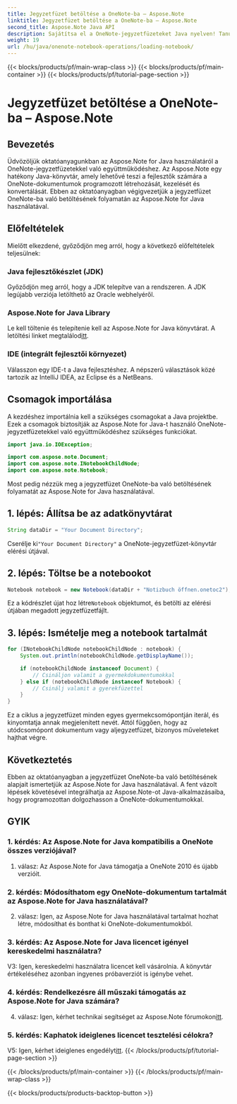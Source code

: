 ```yaml
---
title: Jegyzetfüzet betöltése a OneNote-ba – Aspose.Note
linktitle: Jegyzetfüzet betöltése a OneNote-ba – Aspose.Note
second_title: Aspose.Note Java API
description: Sajátítsa el a OneNote-jegyzetfüzeteket Java nyelven! Tanuljon meg tartalmakat betölteni, felfedezni és feldolgozni – a dokumentumoktól az aljegyzetfüzetekig. Könnyű lépéseket és kódot tartalmaz! #OneNote #Java #Aspose
weight: 19
url: /hu/java/onenote-notebook-operations/loading-notebook/
---
```


{{< blocks/products/pf/main-wrap-class >}}
{{< blocks/products/pf/main-container >}}
{{< blocks/products/pf/tutorial-page-section >}}

# Jegyzetfüzet betöltése a OneNote-ba – Aspose.Note

## Bevezetés

Üdvözöljük oktatóanyagunkban az Aspose.Note for Java használatáról a OneNote-jegyzetfüzetekkel való együttműködéshez. Az Aspose.Note egy hatékony Java-könyvtár, amely lehetővé teszi a fejlesztők számára a OneNote-dokumentumok programozott létrehozását, kezelését és konvertálását. Ebben az oktatóanyagban végigvezetjük a jegyzetfüzet OneNote-ba való betöltésének folyamatán az Aspose.Note for Java használatával.

## Előfeltételek

Mielőtt elkezdené, győződjön meg arról, hogy a következő előfeltételek teljesülnek:

### Java fejlesztőkészlet (JDK)

Győződjön meg arról, hogy a JDK telepítve van a rendszeren. A JDK legújabb verziója letölthető az Oracle webhelyéről.

### Aspose.Note for Java Library

 Le kell töltenie és telepítenie kell az Aspose.Note for Java könyvtárat. A letöltési linket megtalálod[itt](https://releases.aspose.com/note/java/).

### IDE (integrált fejlesztői környezet)

Válasszon egy IDE-t a Java fejlesztéshez. A népszerű választások közé tartozik az IntelliJ IDEA, az Eclipse és a NetBeans.

## Csomagok importálása

A kezdéshez importálnia kell a szükséges csomagokat a Java projektbe. Ezek a csomagok biztosítják az Aspose.Note for Java-t használó OneNote-jegyzetfüzetekkel való együttműködéshez szükséges funkciókat.

```java
import java.io.IOException;

import com.aspose.note.Document;
import com.aspose.note.INotebookChildNode;
import com.aspose.note.Notebook;
```

Most pedig nézzük meg a jegyzetfüzet OneNote-ba való betöltésének folyamatát az Aspose.Note for Java használatával.

## 1. lépés: Állítsa be az adatkönyvtárat

```java
String dataDir = "Your Document Directory";
```

 Cserélje ki`"Your Document Directory"` a OneNote-jegyzetfüzet-könyvtár elérési útjával.

## 2. lépés: Töltse be a notebookot

```java
Notebook notebook = new Notebook(dataDir + "Notizbuch öffnen.onetoc2");
```

 Ez a kódrészlet újat hoz létre`Notebook` objektumot, és betölti az elérési útjában megadott jegyzetfüzetfájlt.

## 3. lépés: Ismételje meg a notebook tartalmát

```java
for (INotebookChildNode notebookChildNode : notebook) {
    System.out.println(notebookChildNode.getDisplayName());

    if (notebookChildNode instanceof Document) {
        // Csináljon valamit a gyermekdokumentumokkal
    } else if (notebookChildNode instanceof Notebook) {
        // Csinálj valamit a gyerekfüzettel
    }
}
```

Ez a ciklus a jegyzetfüzet minden egyes gyermekcsomópontján iterál, és kinyomtatja annak megjelenített nevét. Attól függően, hogy az utódcsomópont dokumentum vagy aljegyzetfüzet, bizonyos műveleteket hajthat végre.

## Következtetés

Ebben az oktatóanyagban a jegyzetfüzet OneNote-ba való betöltésének alapjait ismertetjük az Aspose.Note for Java használatával. A fent vázolt lépések követésével integrálhatja az Aspose.Note-ot Java-alkalmazásaiba, hogy programozottan dolgozhasson a OneNote-dokumentumokkal.

## GYIK

### 1. kérdés: Az Aspose.Note for Java kompatibilis a OneNote összes verziójával?

1. válasz: Az Aspose.Note for Java támogatja a OneNote 2010 és újabb verzióit.

### 2. kérdés: Módosíthatom egy OneNote-dokumentum tartalmát az Aspose.Note for Java használatával?

2. válasz: Igen, az Aspose.Note for Java használatával tartalmat hozhat létre, módosíthat és bonthat ki OneNote-dokumentumokból.

### 3. kérdés: Az Aspose.Note for Java licencet igényel kereskedelmi használatra?

V3: Igen, kereskedelmi használatra licencet kell vásárolnia. A könyvtár értékeléséhez azonban ingyenes próbaverziót is igénybe vehet.

### 4. kérdés: Rendelkezésre áll műszaki támogatás az Aspose.Note for Java számára?

 4. válasz: Igen, kérhet technikai segítséget az Aspose.Note fórumokon[itt](https://forum.aspose.com/c/note/28).

### 5. kérdés: Kaphatok ideiglenes licencet tesztelési célokra?

 V5: Igen, kérhet ideiglenes engedélyt[itt](https://purchase.aspose.com/temporary-license/).
{{< /blocks/products/pf/tutorial-page-section >}}

{{< /blocks/products/pf/main-container >}}
{{< /blocks/products/pf/main-wrap-class >}}

{{< blocks/products/products-backtop-button >}}
